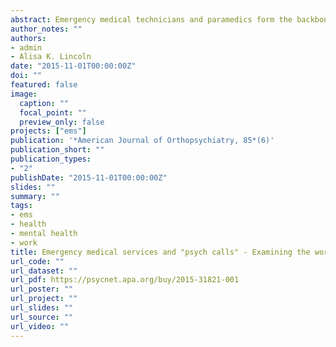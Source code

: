 ```yaml
---
abstract: Emergency medical technicians and paramedics form the backbone of the United States’ Emergency Medical Service (EMS) system. Despite the frequent involvement of EMS with people with mental health and substance abuse problems, the nature and content of this work, as well as how EMS providers think about this work, have not been fully explored. Using data obtained through observations and interviews with providers at an urban American EMS agency, this paper provides an analysis of the ways in which EMS providers interact with people with mental illness and substance abuse problems, as well as providers’ experiences with the mental health care system. Results demonstrate that EMS providers share common beliefs and frustrations about “psych calls” and the types of calls that involve people with behavioral health problems. In addition, providers described their understandings of the ways in which people with mental health and substance use problems “abuse the system” and the consequences of this abuse. Finally, EMS providers discuss the system-level factors that impact their work and specific barriers and challenges to care. These results suggest that additional work is needed to expand our understanding of the role of EMS providers in the care of people with behavioral health problems and that mental health practitioners and policy makers should include consideration of the important role of EMS and prehospital care in providing community-based supports for people with behavioral health needs.
author_notes: ""
authors:
- admin
- Alisa K. Lincoln
date: "2015-11-01T00:00:00Z"
doi: ""
featured: false
image:
  caption: ""
  focal_point: ""
  preview_only: false
projects: ["ems"]
publication: '*American Journal of Orthopsychiatry, 85*(6)'
publication_short: ""
publication_types:
- "2"
publishDate: "2015-11-01T00:00:00Z"
slides: ""
summary: ""
tags:
- ems
- health
- mental health
- work
title: Emergency medical services and "psych calls" - Examining the work of urban EMS providers
url_code: ""
url_dataset: ""
url_pdf: https://psycnet.apa.org/buy/2015-31821-001
url_poster: ""
url_project: ""
url_slides: ""
url_source: ""
url_video: ""
---
```

